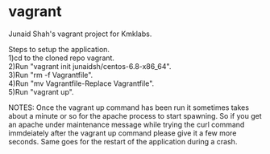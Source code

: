 # vagrant
Junaid Shah's vagrant project for Kmklabs. 

Steps to setup the application.    
1)cd to the cloned repo vagrant.  
2)Run "vagrant init junaidsh/centos-6.8-x86_64".  
3)Run "rm -f Vagrantfile".  
4)Run "mv Vagrantfile-Replace Vagrantfile".  
5)Run "vagrant up".  

NOTES: Once the vagrant up command has been run it sometimes takes about a minute or so for the apache process to start spawning. So if you get an apache under maintenance message while trying the curl command immdeiately after the vagrant up command please give it a few more seconds. Same goes for the restart of the application during a crash. 
